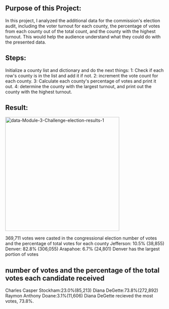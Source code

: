 ## Purpose of this Project: 

In this project, I analyzed the additional data for the commission's election audit, including the voter turnout for each county, the percentage of votes from each county out of the total count, and the county with the highest turnout. This would help the audience understand what they could do with the presented data.

## Steps:

Initialize a county list and dictionary and do the next things: 
1: Check if each row's county is in the list and add it if not.
2: increment the vote count for each county.
3: Calculate each county's percentage of votes and print it out.
4: determine the county with the largest turnout, and print out the county with the highest turnout. 

## Result:
<img width="360" alt="data-Module-3-Challenge-election-results-1" src="https://user-images.githubusercontent.com/111480084/225493237-f60a5969-e7b1-4404-97bf-b7162ea07be0.png">

369,711 votes were casted in the congressional election
number of votes and the percentage of total votes for each county
Jefferson: 10.5% (38,855)
Denver: 82.8% (306,055)
Arapahoe: 6.7% (24,801)
Denver has the largest portion of votes

## number of votes and the percentage of the total votes each candidate received
Charles Casper Stockham:23.0%(85,213)
Diana DeGette:73.8%(272,892)
Raymon Anthony Doane:3.1%(11,606)
Diana DeGette recieved the most votes, 73.8%.



